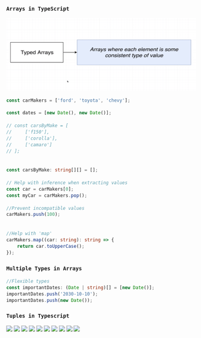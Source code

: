 ### `Arrays in TypeScript`

![](img/19.png)


```ts
const carMakers = ['ford', 'toyota', 'chevy'];

const dates = [new Date(), new Date()];

// const carsByMake = [
//     ['f150'],
//     ['corolla'],
//     ['camaro']
// ];


const carsByMake: string[][] = [];

// Help with inference when extracting values
const car = carMakers[0];
const myCar = carMakers.pop();

//Prevent incompatible values
carMakers.push(100);


//Help with 'map'
carMakers.map((car: string): string => {
    return car.toUpperCase();
});
```





### `Multiple Types in Arrays`
```ts
//Flexible types
const importantDates: (Date | string)[] = [new Date()];
importantDates.push('2030-10-10');
importantDates.push(new Date());
```









### `Tuples in Typescript`
![](img/.png)
![](img/.png)
![](img/.png)
![](img/.png)
![](img/.png)
![](img/.png)
![](img/.png)
![](img/.png)
![](img/.png)
![](img/.png)